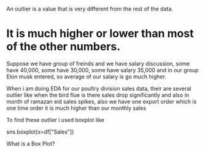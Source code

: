 An outlier is a value that is very different from the rest of the data.

# It is much higher or lower than most of the other numbers.

Suppose we have group of freinds and we have salary discussion, some have 40,000, some have 30,000, some have salary 35,000 and in 
our group Elon musk entered, so average of our salary is go much higher.

When i am doing EDA for our poultry division sales data, their are several outlier like when the bird flue is there sales drop significantly
and also in month of ramazan eid sales spikes, also we have one export order which is one time order it is much higher than our monthly sales

To find these outlier i used boxplot like 

sns.boxplot(x=df["Sales"])

What is a Box Plot?



